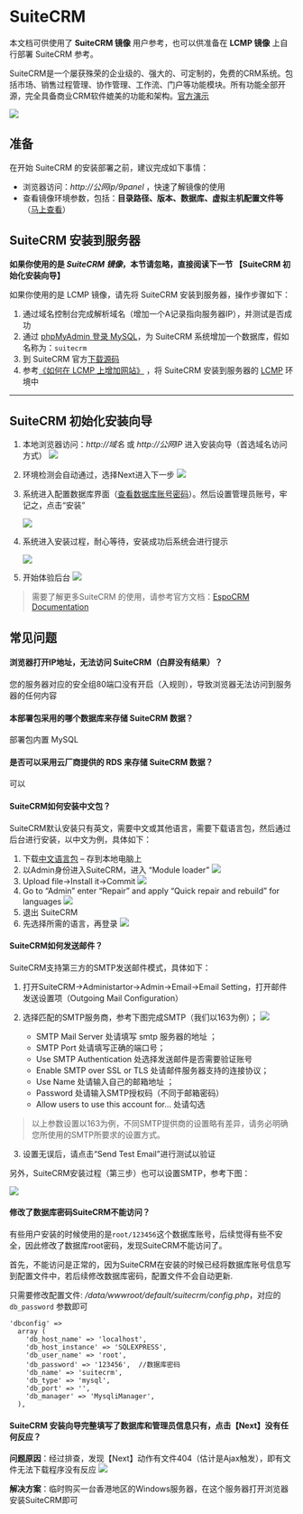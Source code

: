 # SuiteCRM

本文档可供使用了 **SuiteCRM 镜像** 用户参考，也可以供准备在 **LCMP 镜像** 上自行部署 SuiteCRM 参考。

SuiteCRM是一个屡获殊荣的企业级的、强大的、可定制的，免费的CRM系统。包括市场、销售过程管理、协作管理、工作流、门户等功能模块。所有功能全部开源，完全具备商业CRM软件媲美的功能和架构。[官方演示](https://suitecrm.com/demo/)

![](http://libs.websoft9.com/Websoft9/DocsPicture/zh/suitecrm/suitecrm-ui.png)

## 准备

在开始 SuiteCRM 的安装部署之前，建议完成如下事情：

* 浏览器访问：*http://公网ip/9panel* ，快速了解镜像的使用
* 查看镜像环境参数，包括：**目录路径、版本、数据库、虚拟主机配置文件等** （[马上查看](https://support.websoft9.com/docs/lcmp/zh/stack-components.html)）

## SuiteCRM 安装到服务器

**如果你使用的是 *SuiteCRM 镜像*，本节请忽略，直接阅读下一节 【SuiteCRM 初始化安装向导】**

如果你使用的是 LCMP 镜像，请先将 SuiteCRM 安装到服务器，操作步骤如下：

1. 通过域名控制台完成解析域名（增加一个A记录指向服务器IP），并测试是否成功
2. 通过 [phpMyAdmin 登录 MySQL](https://support.websoft9.com/docs/lcmp/zh/admin-mysql.html)，为 SuiteCRM 系统增加一个数据库，假如名称为：`suitecrm`
3. 到 SuiteCRM 官方[下载源码](https://www.SuiteCRM.org/downloads)
4. 参考[《如何在 LCMP 上增加网站》](https://support.websoft9.com/docs/lcmp/zh/solution-deployment.html#安装第二个网站) ，将 SuiteCRM 安装到服务器的 [LCMP](https://support.websoft9.com/docs/lcmp/zh/) 环境中

---

## SuiteCRM 初始化安装向导

1. 本地浏览器访问：*http://域名* 或 *http://公网IP* 进入安装向导（首选域名访问方式）
   ![](http://libs.websoft9.com/Websoft9/DocsPicture/zh/suitecrm/suitecrm-accept-websoft9.png)

2. 环境检测会自动通过，选择Next进入下一步
   ![](http://libs.websoft9.com/Websoft9/DocsPicture/zh/suitecrm/suitecrm-check-websoft9.png)

3. 系统进入配置数据库界面（[查看数据库账号密码](https://support.websoft9.com/docs/lcmp/zh/stack-accounts.html)）。然后设置管理员账号，牢记之，点击“安装”

   ![](http://libs.websoft9.com/Websoft9/DocsPicture/zh/suitecrm/suitecrm-dbconf-websoft9.png)
4. 系统进入安装过程，耐心等待，安装成功后系统会进行提示

   ![](http://libs.websoft9.com/Websoft9/DocsPicture/zh/suitecrm/suitecrm-login-websoft9.png)
5. 开始体验后台
   ![](http://libs.websoft9.com/Websoft9/DocsPicture/zh/suitecrm/suitecrm-backend-websoft9.png)

> 需要了解更多SuiteCRM 的使用，请参考官方文档：[EspoCRM Documentation](https://suitecrm.com/wiki/index.php/Main_Page)

## 常见问题

#### 浏览器打开IP地址，无法访问 SuiteCRM（白屏没有结果）？

您的服务器对应的安全组80端口没有开启（入规则），导致浏览器无法访问到服务器的任何内容

#### 本部署包采用的哪个数据库来存储 SuiteCRM 数据？

部署包内置 MySQL

#### 是否可以采用云厂商提供的 RDS 来存储 SuiteCRM 数据？

可以

#### SuiteCRM如何安装中文包？

SuiteCRM默认安装只有英文，需要中文或其他语言，需要下载语言包，然后通过后台进行安装，以中文为例，具体如下：

1.  下载[中文语言包](https://crowdin.com/project/suitecrmtranslations/zh-CN) – 存到本地电脑上
2.  以Admin身份进入SuiteCRM，进入 “Module loader”
    ![](http://libs.websoft9.com/Websoft9/DocsPicture/zh/suitecrm/suitecrm-lmodule-websoft9.png)
3.  Upload file->Install it->Commit
    ![](http://libs.websoft9.com/Websoft9/DocsPicture/zh/suitecrm/suitecrm-linstall-websoft9.png)
4.  Go to “Admin” enter “Repair” and apply “Quick repair and rebuild” for languages
    ![](http://libs.websoft9.com/Websoft9/DocsPicture/zh/suitecrm/suitecrm-repair-websoft9.png)
5.  退出 SuiteCRM
6.  先选择所需的语言，再登录
    ![](http://libs.websoft9.com/Websoft9/DocsPicture/zh/suitecrm/suitecrm-logincn-websoft9.png)

#### SuiteCRM如何发送邮件？

SuiteCRM支持第三方的SMTP发送邮件模式，具体如下：

1. 打开SuiteCRM->Administartor->Admin->Email->Email Setting，打开邮件发送设置项（Outgoing Mail Configuration）

2. 选择匹配的SMTP服务商，参考下图完成SMTP（我们以163为例）；
   ![](http://libs.websoft9.com/Websoft9/DocsPicture/zh/suitecrm/suitecrm-smtp-2-websoft9.png)
	* SMTP Mail Server 处请填写 smtp 服务器的地址 ；
	* SMTP Port 处请填写正确的端口号；
	* Use SMTP Authentication 处选择发送邮件是否需要验证账号
	* Enable SMTP over SSL or TLS 处请邮件服务器支持的连接协议；
	* Use Name 处请输入自己的邮箱地址 ；
	* Password 处请输入SMTP授权码（不同于邮箱密码）
	* Allow users to use this account for... 处请勾选

> 以上参数设置以163为例，不同SMTP提供商的设置略有差异，请务必明确您所使用的SMTP所要求的设置方式。

3. 设置无误后，请点击“Send Test Email”进行测试以验证

另外，SuiteCRM安装过程（第三步）也可以设置SMTP，参考下图：

![](http://libs.websoft9.com/Websoft9/DocsPicture/zh/suitecrm/suitecrm-smtp-websoft9.png)

#### 修改了数据库密码SuiteCRM不能访问？

有些用户安装的时候使用的是`root/123456`这个数据库账号，后续觉得有些不安全，因此修改了数据库root密码，发现SuiteCRM不能访问了。

首先，不能访问是正常的，因为SuiteCRM在安装的时候已经将数据库账号信息写到配置文件中，若后续修改数据库密码，配置文件不会自动更新.

只需要修改配置文件: */data/wwwroot/default/suitecrm/config.php*，对应的 `db_password` 参数即可

```
'dbconfig' => 
  array (
    'db_host_name' => 'localhost',
    'db_host_instance' => 'SQLEXPRESS',
    'db_user_name' => 'root',
    'db_password' => '123456',  //数据库密码
    'db_name' => 'suitecrm',
    'db_type' => 'mysql',
    'db_port' => '',
    'db_manager' => 'MysqliManager',
  ),
```
#### SuiteCRM 安装向导完整填写了数据库和管理员信息只有，点击【Next】没有任何反应？

**问题原因**：经过排查，发现【Next】动作有文件404（估计是Ajax触发），即有文件无法下载程序没有反应
![](https://libs.websoft9.com/Websoft9/DocsPicture/zh/suitecrm/suitecrm-noresponse-websoft9.png)

**解决方案**：临时购买一台香港地区的Windows服务器，在这个服务器打开浏览器安装SuiteCRM即可

